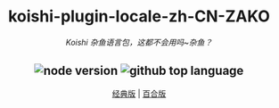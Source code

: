 <div align="center">

# koishi-plugin-locale-zh-CN-ZAKO

_Koishi 杂鱼语言包，这都不会用吗~杂鱼？_

## ![node version](https://img.shields.io/badge/node-%3E=18-green) ![github top language](https://img.shields.io/github/languages/top/ChatLunaLab/chatluna-character?logo=github)

[经典版](./packages/classic/) | [百合版](./packages/yuri/)

</div>

